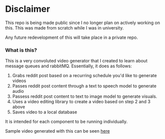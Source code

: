 # Disclaimer
This repo is being made public since I no longer plan on actively working on this. This was made from scratch while I was in university.

Any future redevelopment of this will take place in a private repo.

### What is this?

This is a very convoluted video generator that I created to learn about message queues and rabbitMQ. Essentially, it does as follows:

1) Grabs reddit post based on a recurring schedule you'd like to generate videos
2) Passes reddit post content through a text to speech model to generate audio
3) Passess reddit post content to text to image model to generate visuals.
4) Uses a video editing library to create a video based on step 2 and 3 above
5) Saves video to a local database

It is intended for each component to be running individually.

Sample video generated with this can be seen [here](https://www.youtube.com/shorts/bPet9PRHRqE)

